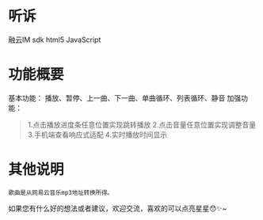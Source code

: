 # 听诉
融云IM sdk
html5
JavaScript
# 功能概要

基本功能：
播放、暂停、上一曲、下一曲、单曲循环、列表循环、静音
加强功能：
> 1.点击播放进度条任意位置实现跳转播放
  2.点击音量任意位置实现调整音量
  3.手机端查看响应式适配
  4.实时播放时间显示

# 其他说明
    歌曲是从网易云音乐mp3地址转换所得。
如果您有什么好的想法或者建议，欢迎交流，喜欢的可以点亮星星😯✨~
